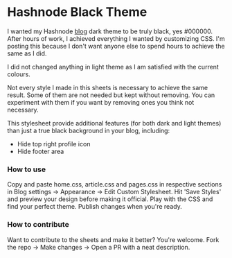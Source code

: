 # Hashnode Black Theme
I wanted my Hashnode [blog](https://anuragrajanp.hashnode.dev) dark theme to be truly black, yes #000000. After hours of work, I achieved everything I wanted by customizing CSS. I'm posting this because I don't want anyone else to spend hours to achieve the same as I did.

I did not changed anything in light theme as I am satisfied with the current colours.

Not every style I made in this sheets is necessary to achieve the same result. Some of them are not needed but kept without removing. You can experiment with them if you want by removing ones you think not necessary.

This stylesheet provide additional features (for both dark and light themes) than just a true black background in your blog, including:
- Hide top right profile icon
- Hide footer area

### How to use
Copy and paste home.css, article.css and pages.css in respective sections in Blog settings -> Appearance -> Edit Custom Stylesheet. Hit 'Save Styles' and preview your design before making it official. Play with the CSS and find your perfect theme. Publish changes when you're ready.

### How to contribute
Want to contribute to the sheets and make it better? You're welcome. Fork the repo -> Make changes -> Open a PR with a neat description.
